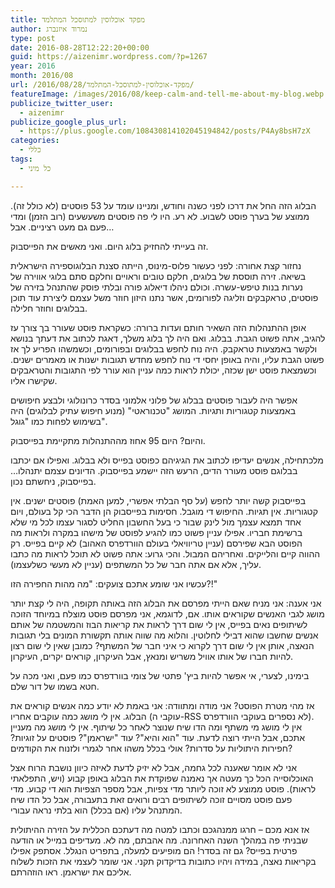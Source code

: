 ```yaml
---
title: מפקד אוכלוסין למתוסכל המתלמד
author: נמרוד איזנברג
type: post
date: 2016-08-28T12:22:20+00:00
guid: https://aizenimr.wordpress.com/?p=1267
year: 2016
month: 2016/08
url: /2016/08/28/מפקד-אוכלוסין-למתוסכל-המתלמד/
featureImage: /images/2016/08/keep-calm-and-tell-me-about-my-blog.webp
publicize_twitter_user:
  - aizenimr
publicize_google_plus_url:
  - https://plus.google.com/108430814102045194842/posts/P4Ay8bsH7zX
categories:
  - כללי
tags:
  - כל מיני

---
```

<span lang="he-IL">הבלוג הזה החל את דרכו לפני כשנה וחודש</span><span lang="en-US">, </span><span lang="he-IL">ומניינו עומד על </span><span lang="en-US">53 </span><span lang="he-IL">פוסטים </span><span lang="en-US">(</span><span lang="he-IL">לא כולל זה</span><span lang="en-US">). </span><span lang="he-IL">ממוצע של בערך פוסט לשבוע</span><span lang="en-US">. </span><span lang="he-IL">לא רע</span><span lang="en-US">. </span><span lang="he-IL">היו לי פה פוסטים משעשעים </span><span lang="en-US">(</span><span lang="he-IL">רוב הזמן</span><span lang="en-US">) </span><span lang="he-IL">ומדי פעם גם מעט רציניים</span><span lang="en-US">. </span><span lang="he-IL">אבל…</span>

<span lang="he-IL">זה בעייתי להחזיק בלוג היום</span><span lang="en-US">. </span><span lang="he-IL">ואני מאשים את הפייסבוק</span><span lang="en-US">.</span>

<span lang="he-IL">נחזור קצת אחורה</span><span lang="en-US">: </span><span lang="he-IL">לפני כעשור פלוס</span><span lang="en-US">-</span><span lang="he-IL">מינוס</span><span lang="en-US">, </span><span lang="he-IL">הייתה סצנת הבלוגוספירה הישראלית בשיאה</span><span lang="en-US">. </span><span lang="he-IL">זירה תוססת של בלוגים</span><span lang="en-US">, </span><span lang="he-IL">חלקם טובים וראויים וחלקם סתם בלוגי אווירה של נערות בנות טיפש</span><span lang="en-US">-</span><span lang="he-IL">עשרה</span><span lang="en-US">. </span><span lang="he-IL">וכולם ניהלו דיאלוג פורה ובלתי פוסק שהתנהל בזירה של פוסטים</span><span lang="en-US">, </span><span lang="he-IL">טראקבקים וזליגה לפורומים</span><span lang="en-US">, </span><span lang="he-IL">אשר נתנו היזון חוזר משל עצמם ליצירת עוד תוכן בבלוגים וחוזר חלילה</span><span lang="en-US">.</span>

<span lang="he-IL">אופן ההתנהלות הזה השאיר חותם ועדות ברורה</span><span lang="en-US">: </span><span lang="he-IL">כשקראת פוסט שעורר בך צורך עז להגיב</span><span lang="en-US">, </span><span lang="he-IL">אתה פשוט הגבת</span><span lang="en-US">. </span><span lang="he-IL">בבלוג</span><span lang="en-US">. </span><span lang="he-IL">ואם היה לך בלוג משלך</span><span lang="en-US">, </span><span lang="he-IL">דאגת לכתוב את דעתך בנושא ולקשר באמצעות טראקבק</span><span lang="en-US">. </span><span lang="he-IL">היה נוח לחפש בבלוגים ובפורומים</span><span lang="en-US">, </span><span lang="he-IL">וכשמשהו הפריע לך אז פשוט הגבת עליו</span><span lang="en-US">, </span><span lang="he-IL">והיה באופן יחסי די נוח לחפש מחדש תגובות ישנות או מאמרים ישנים</span><span lang="en-US">. </span><span lang="he-IL">וכשמצאת פוסט ישן שכזה</span><span lang="en-US">, </span><span lang="he-IL">יכולת לראות כמה עניין הוא עורר לפי התגובות והטראבקים שקישרו אליו</span><span lang="en-US">.</span>

<span lang="he-IL">אפשר היה לעבור פוסטים בבלוג של פלוני אלמוני בסדר כרונולוגי ולבצע חיפושים באמצעות קטגוריות ותגיות</span><span lang="en-US">. </span><span lang="he-IL">המושג </span><span lang="en-US">"</span><span lang="he-IL">טכנוראטי</span><span lang="en-US">" (</span><span lang="he-IL">מנוע חיפוש עתיק לבלוגים</span><span lang="en-US">) </span><span lang="he-IL">היה בשימוש לפחות כמו </span><span lang="en-US">"</span><span lang="he-IL">גוגל</span><span lang="en-US">".</span>

<span lang="he-IL">והיום</span><span lang="en-US">? </span><span lang="he-IL">היום </span><span lang="en-US">95 אחוז </span><span lang="he-IL">מההתנהלות מתקיימת בפייסבוק</span><span lang="en-US">.</span>

<span lang="he-IL">מלכתחילה</span><span lang="en-US">, </span><span lang="he-IL">אנשים יעדיפו לכתוב את הגיגיהם כפוסט בפייס ולא בבלוג</span><span lang="en-US">. </span><span lang="he-IL">ואפילו אם יכתבו בבלוגם פוסט מעורר הדים</span><span lang="en-US">, </span><span lang="he-IL">הרעש הזה יישמע בפייסבוק</span><span lang="en-US">. </span><span lang="he-IL">הדיונים עצמם יתנהלו… בפייסבוק</span><span lang="en-US">, </span><span lang="he-IL">ניחשתם נכון</span><span lang="en-US">.</span>

<span lang="he-IL">בפייסבוק קשה יותר לחפש </span><span lang="en-US">(</span><span lang="he-IL">על סף הבלתי אפשרי</span><span lang="en-US">, </span><span lang="he-IL">למען האמת</span><span lang="en-US">) </span><span lang="he-IL">פוסטים ישנים</span><span lang="en-US">. </span><span lang="he-IL">אין קטגוריות</span><span lang="en-US">. </span><span lang="he-IL">אין תגיות</span><span lang="en-US">. </span><span lang="he-IL">החיפוש די מוגבל</span><span lang="en-US">. </span><span lang="he-IL">חסימות בפייסבוק הן הדבר הכי קל בעולם</span><span lang="en-US">, </span><span lang="he-IL">ויום אחד תמצא עצמך מול לינק שבור כי בעל החשבון החליט לסגור עצמו לכל מי שלא ברשימת חבריו</span><span lang="en-US">. </span><span lang="he-IL">אפילו עניין פשוט כמו להגיע לפוסט של מישהו במקרה ולראות מה הפוסט הבא שפירסם </span><span lang="en-US">(</span><span lang="he-IL">עניין טריוויאלי בעולם הוורדפרס האהוב</span><span lang="en-US">) </span><span lang="he-IL">לא קיים בפייס</span><span lang="en-US">. </span><span lang="he-IL">רק ההווה קיים והלייקים</span><span lang="en-US">. </span><span lang="he-IL">ואחריהם המבול</span><span lang="en-US">. </span><span lang="he-IL">והכי גרוע</span><span lang="en-US">: </span><span lang="he-IL">אתה פשוט לא תוכל לראות מה כתבו עליך</span><span lang="en-US">, </span><span lang="he-IL">אלא אם אתה חבר של כל המשתפים </span><span lang="en-US">(</span><span lang="he-IL">עניין לא מעשי כשלעצמו</span><span lang="en-US">).</span>

<span lang="he-IL">עכשיו אני שומע אתכם צועקים</span><span lang="en-US">: "</span><span lang="he-IL">מה מהות החפירה הזו</span><span lang="en-US">?!"</span>

<span lang="he-IL">אני אענה</span><span lang="en-US">: </span><span lang="he-IL">אני מניח שאם הייתי מפרסם את הבלוג הזה באותה תקופה</span><span lang="en-US">, </span><span lang="he-IL">היה לי קצת יותר מושג לגבי האנשים שקוראים אותו</span><span lang="en-US">. </span><span lang="he-IL">אם</span><span lang="en-US">, </span><span lang="he-IL">לדוגמא</span><span lang="en-US">, </span><span lang="he-IL">אני מפרסם פוסט מוצלח במיוחד הזוכה לשיתופים נאים בפייס</span><span lang="en-US">, </span><span lang="he-IL">אין לי שום דרך לראות את קריאות הבוז והמשטמה של אותם אנשים שחשבו שהוא דבילי לחלוטין</span><span lang="en-US">. </span><span lang="he-IL">והלוא מה שווה אותה תקשורת המונים בלי תגובות הנאצה</span><span lang="en-US">, </span><span lang="he-IL">אותן אין לי שום דרך לקרוא כי איני חבר של המשתף</span><span lang="en-US">? </span><span lang="he-IL">כמובן שאין לי שום רצון להיות חברו של אותו אוויל משריש ומנאץ</span><span lang="en-US">, </span><span lang="he-IL">אבל העיקרון</span><span lang="en-US">, </span><span lang="he-IL">קוראים יקרים</span><span lang="en-US">, </span><span lang="he-IL">העיקרון</span><span lang="en-US">.</span>

<span lang="he-IL">בימינו</span><span lang="en-US">, </span><span lang="he-IL">לצערי</span><span lang="en-US">, </span><span lang="he-IL">אי אפשר להיות ביץ</span><span lang="en-US">' </span><span lang="he-IL">פתטי של צומי בוורדפרס כמו פעם, ואני מכה על חטא בשמו של דור שלם</span><span lang="en-US">.</span>

<span lang="he-IL">אז מהי מטרת הפוסט</span><span lang="en-US">? </span><span lang="he-IL">אני מודה ומתוודה</span><span lang="en-US">: </span><span lang="he-IL">אני באמת לא יודע כמה אנשים קוראים את הבלוג</span><span lang="en-US">. </span><span lang="he-IL">אין לי מושג כמה עוקבים אחריו </span><span lang="en-US">(</span><span lang="he-IL">עוקבי ה</span><span lang="en-US">-RSS </span><span lang="he-IL">לא נספרים בעוקבי הוורדפרס</span><span lang="en-US">). </span><span lang="he-IL">אין לי מושג מי משתף ומה הדו שיח שנוצר לאחר כל שיתוף</span><span lang="en-US">. </span><span lang="he-IL">אין לי מושג מה מעניין אתכם</span><span lang="en-US">, </span><span lang="he-IL">אבל הייתי רוצה לדעת</span><span lang="en-US">. </span><span lang="he-IL">עוד </span><span lang="en-US">"</span><span lang="he-IL">הוא והיא</span><span lang="en-US">"? </span><span lang="he-IL">עוד </span><span lang="en-US">"</span><span lang="he-IL">ישראמן</span><span lang="en-US">"? </span><span lang="he-IL">פוסטים על זוגיות</span><span lang="en-US">? </span><span lang="he-IL">חפירות היתוליות על סדרות</span><span lang="en-US">? </span><span lang="he-IL">אולי בכלל משהו אחר לגמרי ולזנוח את הקודמים</span><span lang="en-US">?</span>

<span lang="he-IL">אני לא אומר שאענה לכל גחמה</span><span lang="en-US">, </span><span lang="he-IL">אבל לא יזיק לדעת לאיזה כיוון נושבת הרוח אצל האוכלוסייה הכל כך מעטה אך נאמנה שפוקדת את הבלוג באופן קבוע </span><span lang="en-US">(</span><span lang="he-IL">ויש</span><span lang="en-US">, </span><span lang="he-IL">התפלאתי לראות</span><span lang="en-US">). </span><span lang="he-IL">פוסט ממוצע לא זוכה ליותר מדי צפיות</span><span lang="en-US">, </span><span lang="he-IL">אבל מספר הצפיות הוא די קבוע</span><span lang="en-US">. </span><span lang="he-IL">מדי פעם פוסט מסויים זוכה לשיתופים רבים ורואים זאת בתעבורה</span><span lang="en-US">, </span><span lang="he-IL">אבל כל הדו שיח המתנהל עליו </span><span lang="en-US">(</span><span lang="he-IL">אם בכלל</span><span lang="en-US">) </span><span lang="he-IL">הוא בלתי נראה עבורי</span><span lang="en-US">.</span>

<span lang="he-IL">אז אנא מכם – חרגו ממנהגכם וכתבו למטה מה דעתכם הכללית על הזירה ההיתולית שבניתי פה במהלך השנה האחרונה</span><span lang="en-US">. </span><span lang="he-IL">מה אהבתם</span><span lang="en-US">, </span><span lang="he-IL">מה לא</span><span lang="en-US">. מעדיפים במייל או הודעה פרטית בפייס? גם זה בסדר! הם מופיעים למעלה, בתפריט הנגלל. </span><span lang="he-IL">אסתפק אפילו בקריאות נאצה</span><span lang="en-US">, </span><span lang="he-IL">במידה ויהיו כתובות בדיקדוק תקני</span><span lang="en-US">. </span><span lang="he-IL">אני שומר לעצמי את הזכות לשלוח אליכם את ישראמן</span><span lang="en-US">. </span><span lang="he-IL">ראו הוזהרתם</span><span lang="en-US">.</span>